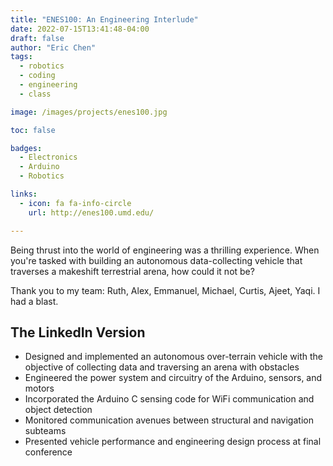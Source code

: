 ```yaml
---
title: "ENES100: An Engineering Interlude"
date: 2022-07-15T13:41:48-04:00
draft: false
author: "Eric Chen"
tags:
  - robotics
  - coding
  - engineering
  - class

image: /images/projects/enes100.jpg

toc: false

badges: 
  - Electronics
  - Arduino 
  - Robotics

links:
  - icon: fa fa-info-circle
    url: http://enes100.umd.edu/

---
```


Being thrust into the world of engineering was a thrilling experience. When you're tasked with building an autonomous data-collecting vehicle that traverses a makeshift terrestrial arena, how could it not be? 

Thank you to my team: Ruth, Alex, Emmanuel, Michael, Curtis, Ajeet, Yaqi. I had a blast. 

## The LinkedIn Version

- Designed and implemented an autonomous over-terrain vehicle with the objective of collecting data and traversing an arena with obstacles
- Engineered the power system and circuitry of the Arduino, sensors, and motors
- Incorporated the Arduino C sensing code for WiFi communication and object detection
- Monitored communication avenues between structural and navigation subteams
- Presented vehicle performance and engineering design process at final conference
 
